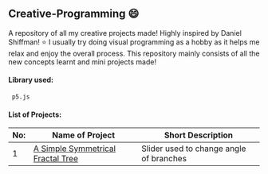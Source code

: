 ## Creative-Programming :smile:


A repository of all my creative projects made! Highly inspired by Daniel Shiffman! :star: I usually try doing visual programming as a hobby as it helps me relax and enjoy the overall process.
This repository mainly consists of all the new concepts learnt and mini projects made!

#### Library used:   
     p5.js 

#### List of Projects:
|No:   | Name of Project                                                                           | Short Description                                 |
|------|-------------------------------------------------------------------------------------------|---------------------------------------------------|
|1     | [A Simple Symmetrical Fractal Tree](https://codepen.io/debaghosh/full/GRqeKKN)            | Slider used to change angle of branches           |
